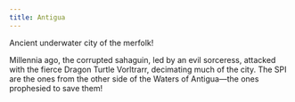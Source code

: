 ```yaml
---
title: Antigua
---
```


Ancient underwater city of the merfolk!

Millennia ago, the corrupted sahaguin, led by an evil sorceress, attacked with the fierce Dragon Turtle Vorltrarr, decimating much of the city. The SPI are the ones from the other side of the Waters of Antigua—the ones prophesied to save them!
